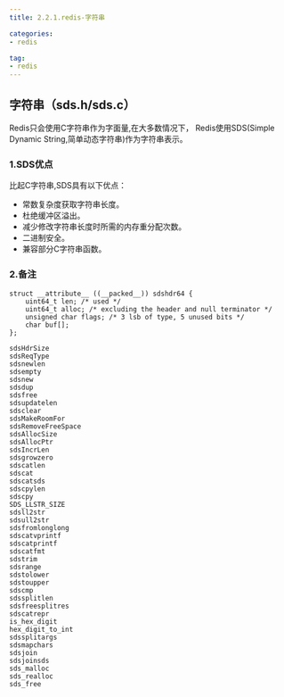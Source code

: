 ```yaml
---
title: 2.2.1.redis-字符串

categories:
- redis

tag:
- redis
---
```



## 字符串（sds.h/sds.c）

Redis只会使用C字符串作为字面量,在大多数情况下，
Redis使用SDS(Simple Dynamic String,简单动态字符串)作为字符串表示。

### 1.SDS优点
比起C字符串,SDS具有以下优点：
* 常数复杂度获取字符串长度。
* 杜绝缓冲区溢出。
* 减少修改字符串长度时所需的内存重分配次数。
* 二进制安全。
* 兼容部分C字符串函数。

### 2.备注

```
struct __attribute__ ((__packed__)) sdshdr64 {
    uint64_t len; /* used */
    uint64_t alloc; /* excluding the header and null terminator */
    unsigned char flags; /* 3 lsb of type, 5 unused bits */
    char buf[];
};
```


```
sdsHdrSize
sdsReqType
sdsnewlen
sdsempty
sdsnew
sdsdup
sdsfree
sdsupdatelen
sdsclear
sdsMakeRoomFor
sdsRemoveFreeSpace
sdsAllocSize
sdsAllocPtr
sdsIncrLen
sdsgrowzero
sdscatlen
sdscat
sdscatsds
sdscpylen
sdscpy
SDS_LLSTR_SIZE
sdsll2str
sdsull2str
sdsfromlonglong
sdscatvprintf
sdscatprintf
sdscatfmt
sdstrim
sdsrange
sdstolower
sdstoupper
sdscmp
sdssplitlen
sdsfreesplitres
sdscatrepr
is_hex_digit
hex_digit_to_int
sdssplitargs
sdsmapchars
sdsjoin
sdsjoinsds
sds_malloc
sds_realloc
sds_free
```